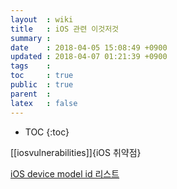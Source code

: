 ```yaml
---
layout  : wiki
title   : iOS 관련 이것저것
summary : 
date    : 2018-04-05 15:08:49 +0900
updated : 2018-04-07 01:21:39 +0900
tags    : 
toc     : true
public  : true
parent  : 
latex   : false
---
```

* TOC
{:toc}

[[iosvulnerabilities]]{iOS 취약점}

[iOS device model id 리스트](https://gist.github.com/adamawolf/3048717)

